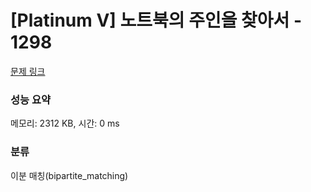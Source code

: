 # [Platinum V] 노트북의 주인을 찾아서 - 1298 

[문제 링크](https://www.acmicpc.net/problem/1298) 

### 성능 요약

메모리: 2312 KB, 시간: 0 ms

### 분류

이분 매칭(bipartite_matching)

